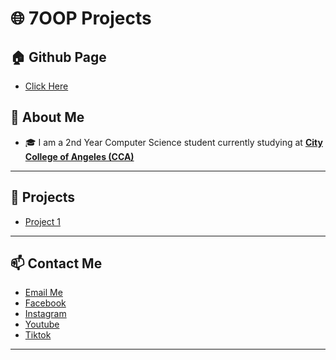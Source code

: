 # 🌐 7OOP Projects

## 🏠 Github Page
- [Click Here](https://dbuccat24-0032.github.io/7OOP/)

## 📖 About Me
- 🎓 I am a 2nd Year Computer Science student currently studying at [**City College of Angeles (CCA)**](https://www.facebook.com/CityCollegeOfAngeles)

---

## 🚀 Projects
- [Project 1]()

---

## 📫 Contact Me
- [Email Me](mailto:dbuccat24-0032@cca.edu.ph)
- [Facebook](https://www.facebook.com/danielrobbuccat/)
- [Instagram](https://www.instagram.com/danielrobbuccat/)
- [Youtube](https://youtube.com/@DanroTheGamer) 
- [Tiktok](https://www.tiktok.com/@danielrobertbuccat)

---
